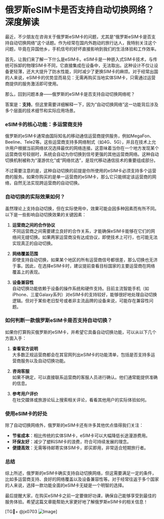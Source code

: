 # 俄罗斯eSIM卡是否支持自动切换网络？深度解读

最近，不少朋友在咨询关于俄罗斯eSIM卡的问题，尤其是“俄罗斯eSIM卡是否支持自动切换网络”这个话题。作为经常在国内外跑动的旅行达人，我特别关注这个问题，毕竟在异国他乡，手机信号的好坏直接影响到我们的生活体验和工作效率。

首先，让我们来了解一下什么是eSIM卡。eSIM卡是一种嵌入式SIM卡技术，与传统可拆卸的物理SIM卡不同，它直接集成在设备中，无法取出。这种设计不仅让设备更轻薄，还大大提升了防水性能，同时减少了更换SIM卡的麻烦。对于经常出国的人来说，eSIM卡的优势显而易见：无需再购买当地实体SIM卡，只需通过运营商提供的服务激活即可使用。

那么，回到问题本身——俄罗斯的eSIM卡是否支持自动切换网络呢？

答案是：**支持**。但这里需要详细解释一下，因为“自动切换网络”这一功能背后涉及多个层面的技术细节和实际应用场景。

### eSIM卡的核心功能：多运营商支持

俄罗斯的eSIM卡通常由国际知名的移动通信运营商提供服务，例如MegaFon、Beeline、Tele2等。这些运营商支持多网络制式（如4G、5G），并且在技术上允许用户根据当前网络状况选择最优的网络连接。这意味着当你在一个地方发现某个运营商信号较弱时，系统会自动为你切换到信号更强的其他运营商网络。这种自动切换机制被称为“漫游优化”或“网络优选”，是现代移动通信技术的重要组成部分。

不过需要注意的是，这种自动切换的前提是你所使用的eSIM卡必须支持多个运营商的服务。如果你购买的是单一运营商的eSIM卡，那么它只能绑定该运营商的网络，自然无法实现跨运营商的自动切换。

### 自动切换的实际效果如何？

虽然理论上支持自动切换，但在实际使用中，效果可能会因多种因素而有所不同。以下是一些影响自动切换效果的关键因素：

1. **运营商之间的合作协议**  
   不同运营商之间需要建立良好的合作关系，才能确保eSIM卡能够在它们的网络间无缝切换。如果两家运营商没有达成协议，即使技术上可行，也可能无法实现真正的自动切换。

2. **网络覆盖范围**  
   即使支持自动切换，如果某个地区的所有运营商信号都很差，那么切换也无济于事。因此，在选择eSIM卡时，建议提前查看目标国家的主要运营商在网络覆盖上的表现。

3. **设备兼容性**  
   自动切换功能依赖于设备的操作系统和硬件支持。目前主流智能手机（如iPhone、三星Galaxy系列）对eSIM卡的支持较好，能够很好地处理自动切换逻辑。但对于某些老旧型号或者非主流品牌的设备来说，可能存在兼容性问题。

### 如何判断一款俄罗斯eSIM卡是否支持自动切换？

如果你打算购买俄罗斯的eSIM卡，并希望它具备自动切换功能，可以从以下几个方面入手：

1. **查看官方说明**  
   大多数正规运营商都会在其官网列出eSIM卡的功能清单，包括是否支持多运营商服务以及自动切换功能。

2. **咨询客服**  
   如果不确定，可以直接联系运营商的客服人员进行确认。他们通常能提供准确的信息。

3. **参考用户评价**  
   在社交媒体或旅游论坛上搜索相关评论，看看其他用户的实际体验如何。

### 使用eSIM卡的好处

除了自动切换网络外，俄罗斯的eSIM卡还有许多其他优点值得我们关注：

- **节省成本**：相比传统的实体SIM卡，eSIM卡可以大幅降低长途漫游费用。
- **环保友好**：减少了塑料SIM卡的浪费，符合可持续发展的理念。
- **便捷高效**：无需等待邮寄实体SIM卡，即买即用，非常适合短期旅行者。

### 总结

综上所述，俄罗斯的eSIM卡确实支持自动切换网络，但这需要满足一定的条件，比如多运营商支持、良好的网络覆盖以及设备兼容性等。对于经常往返于多个国家的人来说，选择一款功能全面的eSIM卡无疑是一个明智的选择。

最后提醒大家，在购买eSIM卡之前一定要做好功课，确保自己能够享受到最佳的服务体验。希望这篇文章能帮助大家更好地了解俄罗斯eSIM卡的相关信息！

[TG💪+ @jx0703 ![Image](https://github.com/user-attachments/assets/dbca1d08-cadb-493c-b0ec-ad6f7a83f270)]